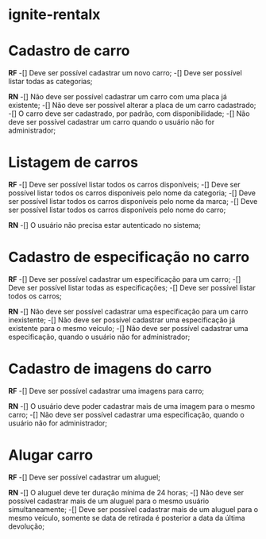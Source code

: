 # ignite-rentalx

# Cadastro de carro

**RF**
-[] Deve ser possível cadastrar um novo carro;
-[] Deve ser possível listar todas as categorias; 

**RN**
-[] Não deve ser possível cadastrar um carro com uma placa já existente;
-[] Não deve ser possível alterar a placa de um carro cadastrado;
-[] O carro deve ser cadastrado, por padrão, com disponibilidade;
-[] Não deve ser possível cadastrar um carro quando o usuário não for administrador;

# Listagem de carros

**RF**
-[] Deve ser possível listar todos os carros disponíveis;
-[] Deve ser possível listar todos os carros disponíveis pelo nome da categoria; 
-[] Deve ser possível listar todos os carros disponíveis pelo nome da marca; 
-[] Deve ser possível listar todos os carros disponíveis pelo nome do carro; 

**RN**
-[] O usuário não precisa estar autenticado no sistema;

# Cadastro de especificação no carro

**RF**
-[] Deve ser possível cadastrar um especificação para um carro;
-[] Deve ser possível listar todas as especificações;
-[] Deve ser possível listar todos os carros;

**RN**
-[] Não deve ser possível cadastrar uma especificação para um carro inexistente;
-[] Não deve ser possível cadastrar uma especificação já existente para o mesmo veículo;
-[] Não deve ser possível cadastrar uma especificação, quando o usuário não for administrador;

# Cadastro de imagens do carro

**RF**
-[] Deve ser possível cadastrar uma imagens para carro;

**RN**
-[] O usuário deve poder cadastrar mais de uma imagem para o mesmo carro;
-[] Não deve ser possível cadastrar uma especificação, quando o usuário não for administrador;

# Alugar carro

**RF**
-[] Deve ser possível cadastrar um aluguel;

**RN**
-[] O aluguel deve ter duração mínima de 24 horas;
-[] Não deve ser possível cadastrar mais de um aluguel para o mesmo usuário simultaneamente;
-[] Deve ser possível cadastrar mais de um aluguel para o mesmo veículo, somente se data de retirada é posterior a data da última devolução;